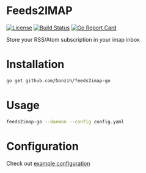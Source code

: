 # Feeds2IMAP
[![License](http://img.shields.io/:license-mit-blue.svg)](https://github.com/Gonzih/feeds2imap.clj/blob/master/LICENSE.md)
[![Build Status](https://travis-ci.org/Gonzih/feeds2imap-go.svg?branch=master)](https://travis-ci.org/Gonzih/feeds2imap-go)
[![Go Report Card](https://goreportcard.com/badge/github.com/Gonzih/feeds2imap-go)](https://goreportcard.com/report/github.com/Gonzih/feeds2imap-go)

Store your RSS/Atom subscription in your imap inbox

# Installation

```bash
go get github.com/Gonzih/feeds2imap-go
```

# Usage

```bash
feeds2imap-go --daemon --config config.yaml
```

# Configuration

Check out [example configuration](https://github.com/Gonzih/feeds2imap-go/blob/master/config.example.yaml)
